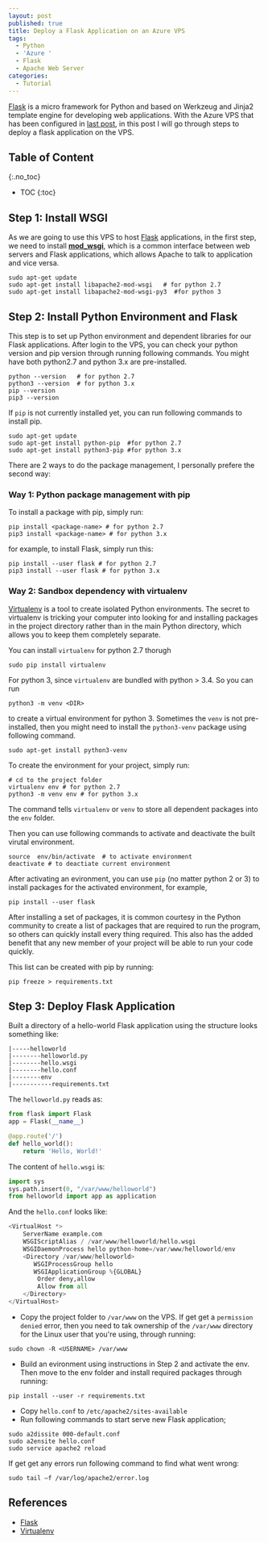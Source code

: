 ```yaml
---
layout: post
published: true
title: Deploy a Flask Application on an Azure VPS
tags:
  - Python
  - 'Azure '
  - Flask
  - Apache Web Server
categories:
  - Tutorial
---
```


[Flask](http://flask.pocoo.org/) is a micro framework for Python and based on Werkzeug and Jinja2 template engine for developing web applications. With the Azure VPS that has been configured in [last post](http://leifengblog.net/blog/how-to-install-apache-http-web-server-on-azure-ubuntu-virtual-machines/), in this post I will go through steps to deploy a flask application on the VPS.<!--more-->
## Table of Content
{:.no_toc}

* TOC
{:toc}

## Step 1: Install WSGI

As we are going to use this VPS to host [Flask](http://flask.pocoo.org/) applications, in the first step, we need to install **[mod_wsgi](http://modwsgi.readthedocs.io/en/develop/index.html)**, which is a common interface between web servers and Flask applications, which allows Apache to talk to application and vice versa.
```
sudo apt-get update
sudo apt-get install libapache2-mod-wsgi   # for python 2.7
sudo apt-get install libapache2-mod-wsgi-py3  #for python 3
```
 
## Step 2: Install Python Environment and Flask

This step is to set up Python environment and dependent libraries for our Flask applications. After login to the VPS, you can check your python version and pip version through running following commands. You might have both python2.7 and python 3.x are pre-installed. 

```
python --version   # for python 2.7
python3 --version  # for python 3.x
pip --version    
pip3 --version
```

If `pip` is not currently installed yet, you can run following commands to install pip.
```
sudo apt-get update
sudo apt-get install python-pip  #for python 2.7
sudo apt-get install python3-pip #for python 3.x
```
There are 2 ways to do the package management, I personally prefere the second way:

### Way 1: Python package management with pip

To install a package with pip, simply run:
```
pip install <package-name> # for python 2.7
pip3 install <package-name> # for python 3.x
```
for example, to install Flask, simply run this:
```
pip install --user flask # for python 2.7
pip3 install --user flask # for python 3.x
```

### Way 2: Sandbox dependency with virtualenv
[Virtualenv](https://virtualenv.pypa.io/en/stable/) is a tool to create isolated Python environments. The secret to virtualenv is tricking your computer into looking for and installing packages in the project directory rather than in the main Python directory, which allows you to keep them completely separate.

You can install `virtualenv` for python 2.7 thorugh
```
sudo pip install virtualenv
```
For python 3, since `virtualenv` are bundled with python > 3.4. So you can run 
```
python3 -m venv <DIR>
```
to create a virtual environment for python 3.  Sometimes the `venv` is not pre-installed, then you might need to install the `python3-venv` package using following command.
```
sudo apt-get install python3-venv
```
To create the environment for your project, simply run: 
```
# cd to the project folder
virtualenv env # for python 2.7
python3 -m venv env # for python 3.x
```
The command tells `virtualenv` or `venv` to store all dependent packages into the `env` folder. 

Then you can use following commands to activate and deactivate the built virutal environment.
 ```
source  env/bin/activate  # to activate environment
deactivate # to deactiate current environment
```
After activating an evironment, you can use `pip` (no matter python 2 or 3) to install packages for the activated environment, for example,
```
pip install --user flask
```
After installing a set of packages, it is common courtesy in the Python community to create a list of packages that are required to run the program, so others can quickly install every thing required. This also has the added benefit that any new member of your project will be able to run your code quickly.

This list can be created with pip by running:
```
pip freeze > requirements.txt
```

## Step 3: Deploy Flask Application

Built a directory of a hello-world Flask application using the structure looks something like:
~~~
|-----helloworld
|--------helloworld.py
|--------hello.wsgi
|--------hello.conf
|--------env
|-----------requirements.txt
~~~

The `helloworld.py` reads as:
```python
from flask import Flask
app = Flask(__name__)

@app.route('/')
def hello_world():
    return 'Hello, World!'
```

The content of `hello.wsgi` is:
```python
import sys
sys.path.insert(0, "/var/www/helloworld")
from helloworld import app as application
```

And the `hello.conf` looks like:
```python
<VirtualHost *>
    ServerName example.com
    WSGIScriptAlias / /var/www/helloworld/hello.wsgi
    WSGIDaemonProcess hello python-home=/var/www/helloworld/env
    <Directory /var/www/helloworld>
       WSGIProcessGroup hello
       WSGIApplicationGroup %{GLOBAL}
        Order deny,allow
        Allow from all
    </Directory>
</VirtualHost>
```


* Copy the project folder to `/var/www` on the VPS. If get get a `permission denied` error, then you need to tak ownership of the `/var/www` directory for the Linux user that you're using, through running:
```
sudo chown -R <USERNAME> /var/www
```
* Build an evironment using instructions in Step 2 and activate the env. Then move to the env folder and install required packages through running:
```
pip install --user -r requirements.txt
```
* Copy `hello.conf` to `/etc/apache2/sites-available` 
* Run following commands to start serve new Flask application;
```
sudo a2dissite 000-default.conf
sudo a2ensite hello.conf
sudo service apache2 reload
```

If get get any errors run following command to find what went wrong:
```
sudo tail –f /var/log/apache2/error.log
```



## References

* [Flask](http://flask.pocoo.org/)
* [Virtualenv](https://virtualenv.pypa.io/en/stable/)
